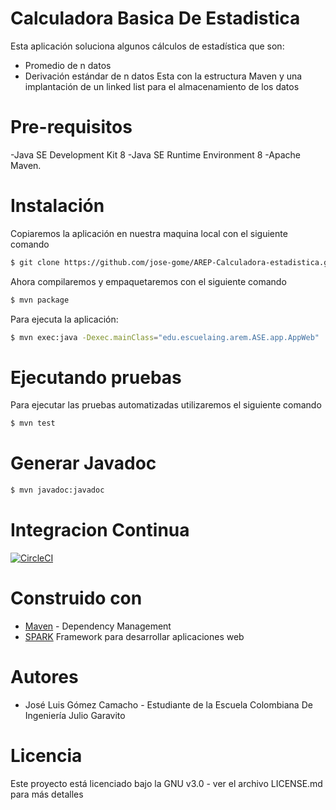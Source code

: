 # Calculadora Basica De Estadistica

Esta aplicación soluciona algunos cálculos de estadística que son:
  - Promedio de n datos
  - Derivación estándar de n datos
Esta con la estructura Maven y una implantación de un linked list para el almacenamiento de los datos

#

# Pre-requisitos
  -Java SE Development Kit 8
  -Java SE Runtime Environment 8
  -Apache Maven.

# Instalación
Copiaremos la aplicación en nuestra maquina local con el siguiente comando
```sh
$ git clone https://github.com/jose-gome/AREP-Calculadora-estadistica.git
 ```
Ahora compilaremos y empaquetaremos con el siguiente comando
```sh
$ mvn package 
```
Para ejecuta la aplicación:
```sh
$ mvn exec:java -Dexec.mainClass="edu.escuelaing.arem.ASE.app.AppWeb"
```
# Ejecutando pruebas
Para ejecutar las pruebas automatizadas utilizaremos el siguiente comando
```sh
$ mvn test 
```
# Generar Javadoc

```sh
$ mvn javadoc:javadoc 
```
# Integracion Continua
[![CircleCI](https://circleci.com/gh/jose-gome/AREP-2020-1-Calculadora-estadistica.svg?style=svg)](https://circleci.com/gh/jose-gome/AREP-2020-1-Calculadora-estadistica)
# Construido con
  - [Maven](https://maven.apache.org/) - Dependency Management
  - [SPARK](http://sparkjava.com/) Framework para desarrollar aplicaciones web
 
# Autores
  - José Luis Gómez Camacho - Estudiante de la Escuela Colombiana De Ingeniería Julio Garavito
# Licencia
Este proyecto está licenciado bajo la GNU v3.0 - ver el archivo LICENSE.md para más detalles
